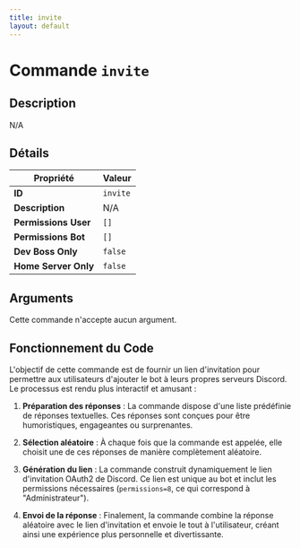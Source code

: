 ```yaml
---
title: invite
layout: default
---
```


# Commande `invite`

## Description

N/A

## Détails

| Propriété | Valeur |
| --- | --- |
| **ID** | `invite` |
| **Description** | N/A |
| **Permissions User** | `[]` |
| **Permissions Bot** | `[]` |
| **Dev Boss Only** | `false` |
| **Home Server Only** | `false` |

## Arguments

Cette commande n'accepte aucun argument.

## Fonctionnement du Code

L'objectif de cette commande est de fournir un lien d'invitation pour permettre aux utilisateurs d'ajouter le bot à leurs propres serveurs Discord. Le processus est rendu plus interactif et amusant :

1.  **Préparation des réponses** : La commande dispose d'une liste prédéfinie de réponses textuelles. Ces réponses sont conçues pour être humoristiques, engageantes ou surprenantes.

2.  **Sélection aléatoire** : À chaque fois que la commande est appelée, elle choisit une de ces réponses de manière complètement aléatoire.

3.  **Génération du lien** : La commande construit dynamiquement le lien d'invitation OAuth2 de Discord. Ce lien est unique au bot et inclut les permissions nécessaires (`permissions=8`, ce qui correspond à "Administrateur").

4.  **Envoi de la réponse** : Finalement, la commande combine la réponse aléatoire avec le lien d'invitation et envoie le tout à l'utilisateur, créant ainsi une expérience plus personnelle et divertissante.
